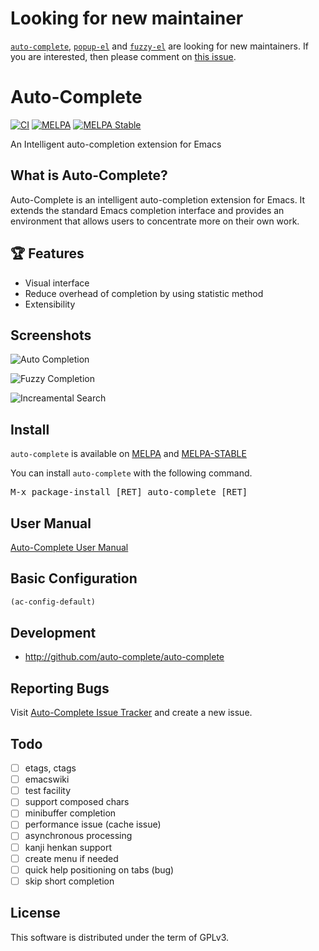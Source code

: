 # Looking for new maintainer

[`auto-complete`](https://github.com/auto-complete/auto-complete),
[`popup-el`](https://github.com/auto-complete/popup-el) and
[`fuzzy-el`](https://github.com/auto-complete/fuzzy-el) are looking
for new maintainers.  If you are interested, then please comment on
[this issue](https://github.com/auto-complete/auto-complete/issues/509).

# Auto-Complete

[![CI](https://github.com/auto-complete/auto-complete/actions/workflows/test.yml/badge.svg)](https://github.com/auto-complete/auto-complete/actions/workflows/test.yml)
[![MELPA](https://melpa.org/packages/auto-complete-badge.svg)](https://melpa.org/#/auto-complete)
[![MELPA Stable](https://stable.melpa.org/packages/auto-complete-badge.svg)](https://stable.melpa.org/#/auto-complete)

An Intelligent auto-completion extension for Emacs

## What is Auto-Complete?

Auto-Complete is an intelligent auto-completion extension for
Emacs. It extends the standard Emacs completion interface and provides
an environment that allows users to concentrate more on their own
work.

## 🏆 Features

* Visual interface
* Reduce overhead of completion by using statistic method
* Extensibility

## Screenshots

![](doc/ac.png "Auto Completion")

![](doc/ac-fuzzy.png "Fuzzy Completion")

![](doc/ac-isearch.png "Increamental Search")

## Install

`auto-complete` is available on [MELPA](https://melpa.org) and [MELPA-STABLE](https://stable.melpa.org)

You can install `auto-complete` with the following command.

<kbd>M-x package-install [RET] auto-complete [RET]</kbd>

## User Manual

[Auto-Complete User Manual](https://github.com/auto-complete/auto-complete/blob/master/doc/manual.md)

## Basic Configuration

```lisp
(ac-config-default)
```

## Development

* <http://github.com/auto-complete/auto-complete>

## Reporting Bugs

Visit
[Auto-Complete Issue Tracker](https://github.com/auto-complete/auto-complete/issues)
and create a new issue.

## Todo

- [ ] etags, ctags
- [ ] emacswiki
- [ ] test facility
- [ ] support composed chars
- [ ] minibuffer completion
- [ ] performance issue (cache issue)
- [ ] asynchronous processing
- [ ] kanji henkan support
- [ ] create menu if needed
- [ ] quick help positioning on tabs (bug)
- [ ] skip short completion

## License

This software is distributed under the term of GPLv3.
